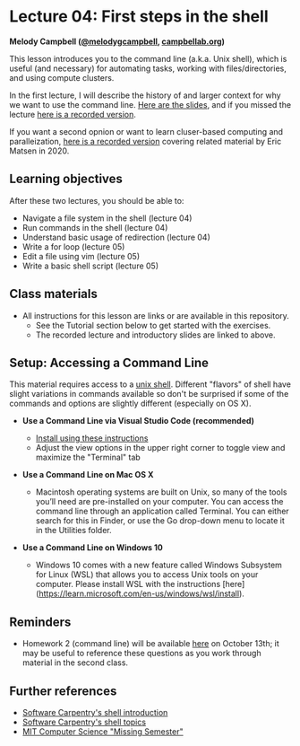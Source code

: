 # Lecture 04: First steps in the shell

**Melody Campbell ([@melodygcampbell](https://twitter.com/melodygcampbell), [campbellab.org](http://campbellab.org))**

This lesson introduces you to the command line (a.k.a. Unix shell), which is useful (and necessary) for automating tasks, working with files/directories, and using compute clusters.

In the first lecture, I will describe the history of and larger context for why we want to use the command line.
[Here are the slides](https://fredhutch.github.io/tfcb_2021/lectures/lecture03/slides/slides.html), and if you missed the lecture [here is a recorded version](https://washington.zoom.us/rec/share/kAlIrKjjhTXqy76tNzHBJG8g1BlglpnBkWj4vAS-7taesKBxFPTeyd6X4vmBnTnw.RXJ0i7Snc2N6Trel). 

If you want a second opnion or want to learn cluser-based computing and paralleization, [here is a recorded version](https://www.youtube.com/watch?v=dzkacZ2BTjw) covering related material by Eric Matsen in 2020.


## Learning objectives

After these two lectures, you should be able to:

- Navigate a file system in the shell (lecture 04)
- Run commands in the shell (lecture 04)
- Understand basic usage of redirection (lecture 04)
- Write a for loop (lecture 05)
- Edit a file using vim (lecture 05)
- Write a basic shell script (lecture 05)

## Class materials

- All instructions for this lesson are links or are available in this repository.
  - See the Tutorial section below to get started with the exercises.
  - The recorded lecture and introductory slides are linked to above.
  
## Setup: Accessing a Command Line

This material requires access to a [unix shell](https://fredhutch.github.io/tfcb_2021/software/#unix-command-line-shell). Different "flavors" of shell have slight variations in commands available so don't be surprised if some of the commands and options are slightly different (especially on OS X).
  
- **Use a Command Line via Visual Studio Code (recommended)**
  - [Install using these instructions](https://github.com/FredHutch/tfcb_2022/blob/main/software/README.md#vscode-text-editor)
  - Adjust the view options in the upper right corner to toggle view and maximize the "Terminal" tab
  
- **Use a Command Line on Mac OS X**
  - Macintosh operating systems are built on Unix, so many of the tools you’ll need are pre-installed on your computer. You can access the command line through an application called Terminal. You can either search for this in Finder, or use the Go drop-down menu to locate it in the Utilities folder.
  
- **Use a Command Line on Windows 10**
  - Windows 10 comes with a new feature called Windows Subsystem for Linux (WSL) that allows you to access Unix tools on your computer. Please install WSL with the instructions [here] (https://learn.microsoft.com/en-us/windows/wsl/install).


## Reminders

- Homework 2 (command line) will be available [here](https://fredhutch.github.io/tfcb_2022/homeworks/homework02) on October 13th; it may be useful to reference these questions as you work through material in the second class.

## Further references

* [Software Carpentry's shell introduction](https://swcarpentry.github.io/shell-novice/)
* [Software Carpentry's shell topics](https://carpentries-incubator.github.io/shell-extras/)
* [MIT Computer Science "Missing Semester"](https://missing.csail.mit.edu/)
